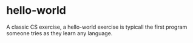 # hello-world
A classic CS exercise, a hello-world exercise is typicall the first program someone tries as they learn any language.


